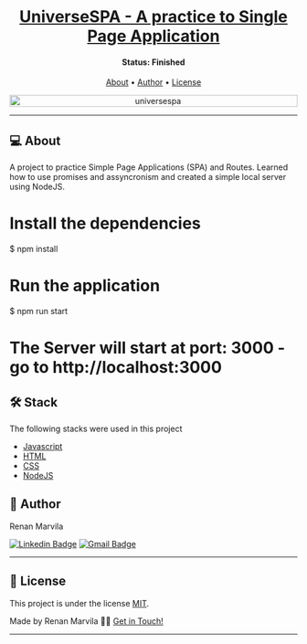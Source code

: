 <h1 align="center">
    <a href="#"> UniverseSPA - A practice to Single Page Application </a>
</h1>


<h4 align="center"> 
	 Status: Finished
</h4>

<p align="center">
 <a href="#-About">About</a> •
 <a href="#-author">Author</a> • 
 <a href="#-License">License</a>
</p>

<p align="center" style="display: flex; align-items: flex-start; justify-content: center;">
  <img alt="universespa" title="#univspa" src="./assets/UniverseSPA.png" width="100%">

</p>

---

## 💻 About

A project to practice Simple Page Applications (SPA) and Routes. Learned how to use promises and assyncronism and created a
simple local server using NodeJS.

# Install the dependencies
$ npm install

# Run the application 
$ npm run start

# The Server will start at port: 3000 - go to http://localhost:3000

## 🛠 Stack

The following stacks were used in this project

- [Javascript](https://developer.mozilla.org/pt-BR/docs/Web/JavaScript)
- [HTML](https://developer.mozilla.org/pt-BR/docs/Web/HTML)
- [CSS](https://developer.mozilla.org/pt-BR/docs/Web/CSS)
- [NodeJS](https://nodejs.org/en/)

## 🦸 Author

Renan Marvila

[![Linkedin Badge](https://img.shields.io/badge/-Marvila-blue?style=flat-square&logo=Linkedin&logoColor=white&link=https://www.linkedin.com/in/renanmarvila/)](https://www.linkedin.com/in/renanmarvila/) 
[![Gmail Badge](https://img.shields.io/badge/-renan.marvilla@gmail.com-c14438?style=flat-square&logo=Gmail&logoColor=white&link=mailto:renan.marvilla@gmail.com)](mailto:renan.marvilla@gmail.com)

---

## 📝 License

This project is under the license [MIT](./LICENSE).

Made by Renan Marvila 👋🏽 [Get in Touch!](Https://www.linkedin.com/in/renanmarvila/)

---
